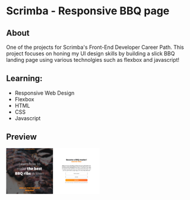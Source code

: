 # Scrimba - Responsive BBQ page

## About
One of the projects for Scrimba's Front-End Developer Career Path. This project focuses on honing my UI design skills by building a slick BBQ landing page using various technolgies such as flexbox and javascript! 

## Learning:
- Responsive Web Design
- Flexbox
- HTML
- CSS
- Javascript

## Preview
<img src="https://github.com/thejoshyee/bbq-page/blob/main/bbq-preview.png" width="50%" />
